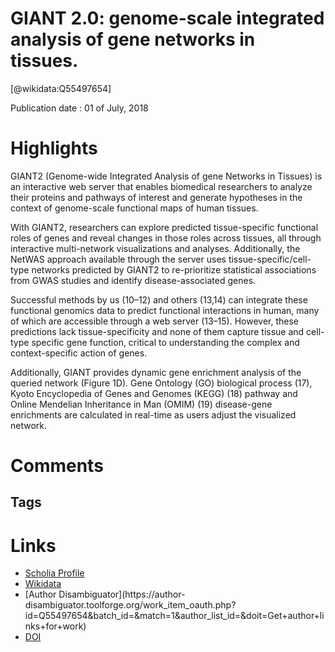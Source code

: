 
GIANT 2.0: genome-scale integrated analysis of gene networks in tissues.
========================================================================
  
  [@wikidata:Q55497654]  
  
Publication date : 01 of July, 2018  

# Highlights

GIANT2 (Genome-wide Integrated Analysis of gene Networks in Tissues) is an interactive web server that enables biomedical researchers to analyze their proteins and pathways of interest and generate hypotheses in the context of genome-scale functional maps of human tissues. 

 With GIANT2, researchers can explore predicted tissue-specific functional roles of genes and reveal changes in those roles across tissues, all through interactive multi-network visualizations and analyses. Additionally, the NetWAS approach available through the server uses tissue-specific/cell-type networks predicted by GIANT2 to re-prioritize statistical associations from GWAS studies and identify disease-associated genes. 

Successful methods by us (10–12) and others (13,14) can integrate these functional genomics data to predict functional interactions in human, many of which are accessible through a web server (13–15). However, these predictions lack tissue-specificity and none of them capture tissue and cell-type specific gene function, critical to understanding the complex and context-specific action of genes.

Additionally, GIANT provides dynamic gene enrichment analysis of the queried network (Figure 1D). Gene Ontology (GO) biological process (17), Kyoto Encyclopedia of Genes and Genomes (KEGG) (18) pathway and Online Mendelian Inheritance in Man (OMIM) (19) disease-gene enrichments are calculated in real-time as users adjust the visualized network. 





# Comments

## Tags

# Links
  
 * [Scholia Profile](https://scholia.toolforge.org/work/Q55497654)  
 * [Wikidata](https://www.wikidata.org/wiki/Q55497654)  
 * [Author Disambiguator](https://author-
disambiguator.toolforge.org/work_item_oauth.php?id=Q55497654&batch_id=&match=1&author_list_id=&doit=Get+author+links+for+work)  
 * [DOI](https://doi.org/10.1093/NAR/GKY408)  
